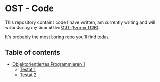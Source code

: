 # OST - Code

This repository contains code I have written, am currently writing and will write
during my time at the [OST (former HSR)](https://www.ost.ch/en/).

It's probably the most boring repo you'll find today.

## Table of contents

- [Objektorientiertes Programmieren 1](OO1/)
  - [Testat 1](OO1/Testat1)
  - [Testat 2](OO1/Testat2)
